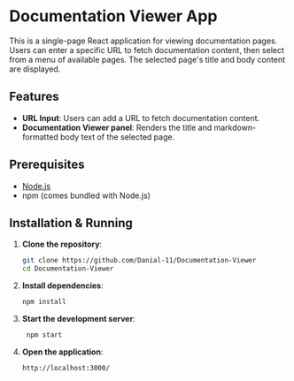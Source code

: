 # Documentation Viewer App

This is a single-page React application for viewing documentation pages. Users can enter a specific URL to fetch documentation content, then select from a menu of available pages. The selected page's title and body content are displayed.

## Features

- **URL Input**: Users can add a URL to fetch documentation content.
- **Documentation Viewer panel**: Renders the title and markdown-formatted body text of the selected page.

## Prerequisites

- [Node.js](https://nodejs.org/)
- npm (comes bundled with Node.js)

## Installation & Running

1. **Clone the repository**:
   
   ```bash
   git clone https://github.com/Danial-11/Documentation-Viewer
   cd Documentation-Viewer
    ```

2. **Install dependencies**:

   ```bash
   npm install
   ```

3. **Start the development server**:

   ```bash
    npm start
    ```
4. **Open the application**:

   ```bash
   http://localhost:3000/
   ```
